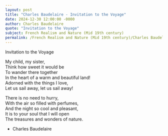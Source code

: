 ```yaml
---
layout: post
title: "Charles Baudelaire - Invitation to the Voyage"
date: 2024-12-30 12:00:00 -0000
author: Charles Baudelaire
quote: "Invitation to the Voyage"
subject: French Realism and Nature (Mid 19th century)
permalink: /French Realism and Nature (Mid 19th century)/Charles Baudelaire/Charles Baudelaire - Invitation to the Voyage
---
```


Invitation to the Voyage

My child, my sister,  
Think how sweet it would be  
To wander there together  
In the heart of a warm and beautiful land!  
Adorned with the things I love,  
Let us sail away, let us sail away!

There is no need to hurry,  
With the air so filled with perfumes,  
And the night so cool and pleasant,  
It is to your soul that I will open  
The treasures and wonders of nature.


- Charles Baudelaire
